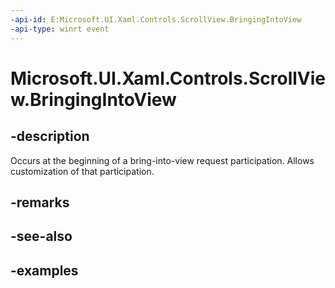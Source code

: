 ```yaml
---
-api-id: E:Microsoft.UI.Xaml.Controls.ScrollView.BringingIntoView
-api-type: winrt event
---
```


# Microsoft.UI.Xaml.Controls.ScrollView.BringingIntoView

<!--
public event Windows.Foundation.TypedEventHandler<Microsoft.UI.Xaml.Controls.ScrollView,Microsoft.UI.Xaml.Controls.ScrollingBringingIntoViewEventArgs> BringingIntoView;
-->

## -description

Occurs at the beginning of a bring-into-view request participation. Allows customization of that participation.

## -remarks

## -see-also

## -examples
